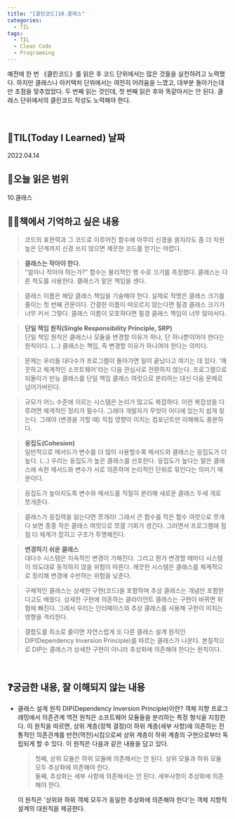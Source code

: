 ```yaml
---
title: "[클린코드]10.클래스"
categories:
  - TIL
tags:
  - TIL
  - Clean Code
  - Programming
---
```


예전에 한 번 《클린코드》를 읽은 후 코드 단위에서는 많은 것들을 실천하려고 노력했다. 하지만 클래스나 아키텍처 단위에서는 여전히 어려움을 느꼈고, 대부분 돌아가는데만 초점을 맞추었었다. 두 번째 읽는 것인데, 첫 번째 읽은 후와 똑같아서는 안 된다. 클래스 단위에서의 클린코드 작성도 노력해야 한다.

<br />

## 📆TIL(Today I Learned) 날짜

2022.04.14

## 📑오늘 읽은 범위

10.클래스

## ✍🏻책에서 기억하고 싶은 내용

> 코드의 표현력과 그 코드로 이루어진 함수에 아무리 신경을 쓸지라도 좀 더 차원 높은 단계까지 신경 쓰지 않으면 꺠끗한 코드를 얻기는 어렵다.

> **클래스는 작아야 한다.**  
> "얼마나 작아야 하는가?" 함수는 물리적인 행 수로 크기를 측정했다. 클래스는 다른 척도를 사용한다. 클래스가 맡은 책임을 센다.

> 클래스 이름은 해당 클래스 책임을 기술해야 한다. 실제로 작명은 클래스 크기를 줄이는 첫 번째 관문이다. 간결한 이름이 떠오르지 않는다면 필경 클래스 크기가 너무 커서 그렇다. 클래스 이름이 모호하다면 필경 클래스 책임이 너무 많아서다.

> **단일 책임 원칙(Single Responsibility Principle, SRP)**  
> 단일 책임 원칙은 클래스나 모듈을 변경할 이유가 하나, 단 하나뿐이어야 한다는 원칙이다. (...) 클래스는 책임, 즉 변경할 이유가 하나여야 한다는 의미다.

> 문제는 우리들 대다수가 프로그램이 돌아가면 일이 끝났다고 여기는 데 있다. '깨끗하고 체계적인 소프트웨어'라는 다음 관심사로 전환하지 않는다. 프로그램으로 되돌아가 만능 클래스를 단일 책임 클래스 여럿으로 분리하는 대신 다음 문제로 넘어가버린다.

> 규모가 어느 수준에 이르는 시스템은 논리가 많고도 복잡하다. 이런 복잡성을 다루려면 체계적인 정리가 필수다. 그래야 개발자가 무엇이 어디에 있는지 쉽게 찾는다. 그래야 (변경을 가할 때) 직접 영향이 미치는 컴포넌트만 이해해도 충분하다.

> **응집도(Cohesion)**  
> 일반적으로 메서드가 변수를 더 많이 사용할수록 메서드와 클래스는 응집도가 더 높다. (...) 우리는 응집도가 높은 클래스를 선호한다. 응집도가 높다는 말은 클래스에 속한 메서드와 변수가 서로 의존하며 논리적인 단위로 묶인다는 의미기 때문이다.

> 응집도가 높아지도록 변수와 메서드를 적절히 분리해 새로운 클래스 두세 개로 쪼개준다.

> 클래스가 응집력을 잃는다면 쪼개라! 그래서 큰 함수를 작은 함수 여럿으로 쪼개다 보면 종종 작은 클래스 여럿으로 쪼갤 기회가 생긴다. 그러면서 프로그램에 점점 더 체계가 잡히고 구조가 투명해진다.

> **변경하기 쉬운 클래스**  
> 대다수 시스템은 지속적인 변경이 가해진다. 그리고 뭔가 변경할 때마다 시스템이 의도대로 동작하지 않을 위험이 따른다. 깨끗한 시스템은 클래스를 체계적으로 정리해 변경에 수반하는 위험을 낮춘다.

> 구체적인 클래스는 상세한 구현(코드)을 포함하며 추상 클래스는 개념만 포함한다고도 배웠다. 상세한 구현에 의존하는 클라이언트 클래스는 구현이 바뀌면 위험에 빠진다. 그래서 우리는 인터페이스와 추상 클래스를 사용해 구현이 미치는 영향을 격리한다.

> 결합도를 최소로 줄이면 자연스럽게 또 다른 클래스 설계 원칙인 DIP(Dependency Inversion Principle)를 따르는 클래스가 나온다. 본질적으로 DIP는 클래스가 상세한 구현이 아니라 추상화에 의존해야 한다는 원칙이다.

<br />

## ❓궁금한 내용, 잘 이해되지 않는 내용

- 클래스 설계 원칙 DIP(Dependency Inversion Principle)이란? 객체 지향 프로그래밍에서 의존관계 역전 원칙은 소프트웨어 모듈들을 분리하는 특정 형식을 지칭한다. 이 원칙을 따르면, 상위 계층(정책 결정)이 하위 계층(세부 사항)에 의존하는 전통적인 의존관계를 반전(역전)시킴으로써 상위 계층이 하위 계층의 구현으로부터 독립되게 할 수 있다. 이 원칙은 다음과 같은 내용을 담고 있다.

  > 첫째, 상위 모듈은 하위 모듈에 의존해서는 안 된다. 상위 모듈과 하위 모듈 모두 추상화에 의존해야 한다.  
  > 둘째, 추상화는 세부 사항에 의존해서는 안 된다. 세부사항이 추상화에 의존해야 한다.

  이 원칙은 '상위와 하위 객체 모두가 동일한 추상화에 의존해야 한다'는 객체 지향적 설계의 대원칙을 제공한다.
